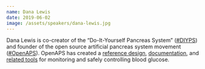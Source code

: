 ```yaml
---
name: Dana Lewis
date: 2019-06-02
image: /assets/speakers/dana-lewis.jpg
---
```

Dana Lewis is co-creator of the “Do-It-Yourself Pancreas System” ([#DIYPS](https://diyps.org/)) and founder of the open source artificial pancreas system movement ([#OpenAPS](https://openaps.org/)). OpenAPS has created a [reference design](https://github.com/openaps/oref0), [documentation](https://github.com/openaps/docs), and [related tools](https://github.com/openaps/openaps) for monitoring and safely controlling blood glucose.
